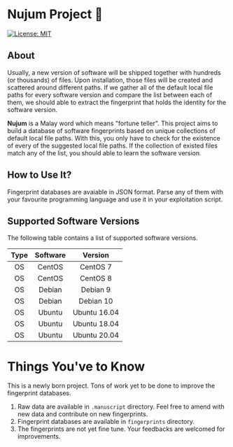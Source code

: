 Nujum Project &#129497;
========================

   [![License: MIT](https://img.shields.io/badge/License-MIT-yellow.svg)](https://opensource.org/licenses/MIT)

 ## About

  Usually, a new version of software will be shipped together with hundreds (or thousands) of files. Upon installation, those files will be created and scattered around different paths. If we gather all of the default local file paths for every software version and compare the list between each of them, we should able to extract the fingerprint that holds the identity for the software version.

  __Nujum__ is a Malay word which means "fortune teller". This project aims to build a database of software fingerprints based on unique collections of default local file paths. With this, you only have to check for the existence of every of the suggested local file paths. If the collection of existed files match any of the list, you should able to learn the software version.

 ## How to Use It?

   Fingerprint databases are avaiable in JSON format. Parse any of them with your favourite programming language and use it in your exploitation script.

 ## Supported Software Versions
   The following table contains a list of supported software versions.
   
   | Type  | Software | Version      |
   | :---: | :---:    | :---:        |
   | OS    | CentOS   | CentOS 7     |
   | OS    | CentOS   | CentOS 8     |
   | OS    | Debian   | Debian 9     |
   | OS    | Debian   | Debian 10    |
   | OS    | Ubuntu   | Ubuntu 16.04 |
   | OS    | Ubuntu   | Ubuntu 18.04 |
   | OS    | Ubuntu   | Ubuntu 20.04 |

 # Things You've to Know

   This is a newly born project. Tons of work yet to be done to improve the fingerprint databases.

   1. Raw data are available in `.manuscript` directory. Feel free to amend with new data and contribute on new fingerprints.
   2. Fingerprint databases are available in `fingerprints` directory.
   3. The fingerprints are not yet fine tune. Your feedbacks are welcomed for improvements.